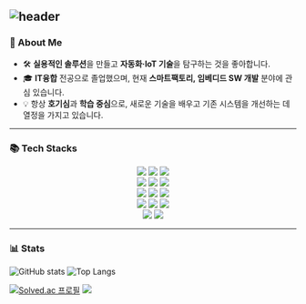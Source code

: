 ![header](https://capsule-render.vercel.app/api?type=venom&color=auto&height=208&section=header&text=Welcome,%20My%20Github!&fontSize=68)
---

### 🚀 About Me
- 🛠️ **실용적인 솔루션**을 만들고 **자동화·IoT 기술**을 탐구하는 것을 좋아합니다.
- 🎓 **IT융합** 전공으로 졸업했으며, 현재 **스마트팩토리, 임베디드 SW 개발** 분야에 관심 있습니다.
- 💡 항상 **호기심**과 **학습 중심**으로, 새로운 기술을 배우고 기존 시스템을 개선하는 데 열정을 가지고 있습니다.

---

### 📚 Tech Stacks

<div align="center">
<img src="https://img.shields.io/badge/C-A8B9CC?style=for-the-badge&logo=C&logoColor=white"/> 
<img src="https://img.shields.io/badge/C++-00599C?style=for-the-badge&logo=c%2B%2B&logoColor=white"/>
<img src="https://img.shields.io/badge/Python-3776AB?style=for-the-badge&logo=python&logoColor=white"/>
<br>
<img src="https://img.shields.io/badge/pytorch-%23EE4C2C.svg?&style=for-the-badge&logo=pytorch&logoColor=white" />
<img src="https://img.shields.io/badge/jupyter-%23F37626.svg?&style=for-the-badge&logo=jupyter&logoColor=white" />
<img src="https://img.shields.io/badge/opencv-%235C3EE8.svg?&style=for-the-badge&logo=opencv&logoColor=white" />
<br>
<img src="https://img.shields.io/badge/django-%23092E20.svg?&style=for-the-badge&logo=django&logoColor=white" />
<img src="https://img.shields.io/badge/react-%2361DAFB.svg?&style=for-the-badge&logo=react&logoColor=black" />
<img src="https://img.shields.io/badge/mysql-%234479A1.svg?&style=for-the-badge&logo=mysql&logoColor=white" />
<br>
<img src="https://img.shields.io/badge/Git-F05032?style=for-the-badge&logo=git&logoColor=white" />
<img src="https://img.shields.io/badge/GitHub-181717?style=for-the-badge&logo=github&logoColor=white" />
<img src="https://img.shields.io/badge/slack-%234A154B.svg?&style=for-the-badge&logo=slack&logoColor=white" />
<br>
<img src="https://img.shields.io/badge/Discord-5865F2?style=for-the-badge&logo=discord&logoColor=white"/>
<img src="https://img.shields.io/badge/Notion-000000?style=for-the-badge&logo=notion&logoColor=white"/>
</div>

---
### 📊 Stats

![GitHub stats](https://github-readme-stats.vercel.app/api?username=BunnyByee&show_icons=true&theme=tokyonight&card_width=200)
![Top Langs](https://github-readme-stats.vercel.app/api/top-langs/?username=BunnyByee&layout=compact&theme=tokyonight)

[![Solved.ac
프로필](http://mazassumnida.wtf/api/generate_badge?boj=bunnybyee)](https://solved.ac/bunnybyee)
<img src="http://mazandi.herokuapp.com/api?handle=bunnybyee&theme=cold"/>
